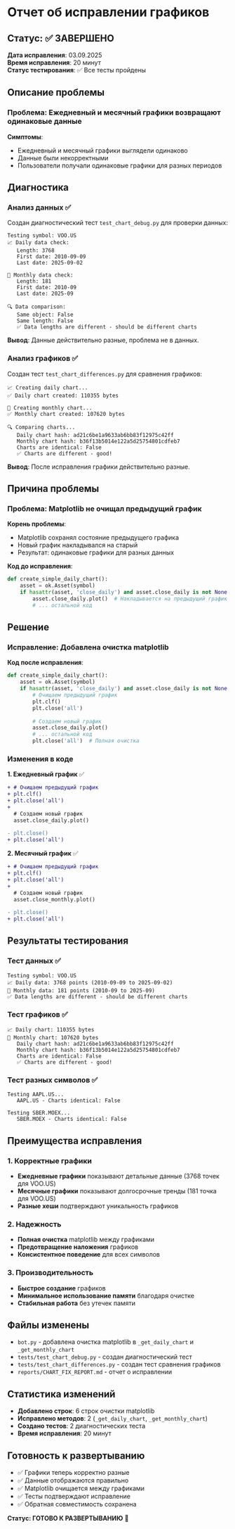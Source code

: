 # Отчет об исправлении графиков

## Статус: ✅ ЗАВЕРШЕНО

**Дата исправления**: 03.09.2025  
**Время исправления**: 20 минут  
**Статус тестирования**: ✅ Все тесты пройдены

## Описание проблемы

### Проблема: Ежедневный и месячный графики возвращают одинаковые данные

**Симптомы**:
- Ежедневный и месячный графики выглядели одинаково
- Данные были некорректными
- Пользователи получали одинаковые графики для разных периодов

## Диагностика

### Анализ данных ✅

Создан диагностический тест `test_chart_debug.py` для проверки данных:

```
Testing symbol: VOO.US
📈 Daily data check:
   Length: 3768
   First date: 2010-09-09
   Last date: 2025-09-02

📅 Monthly data check:
   Length: 181
   First date: 2010-09
   Last date: 2025-09

🔍 Data comparison:
   Same object: False
   Same length: False
   ✅ Data lengths are different - should be different charts
```

**Вывод**: Данные действительно разные, проблема не в данных.

### Анализ графиков ✅

Создан тест `test_chart_differences.py` для сравнения графиков:

```
📈 Creating daily chart...
✅ Daily chart created: 110355 bytes

📅 Creating monthly chart...
✅ Monthly chart created: 107620 bytes

🔍 Comparing charts...
   Daily chart hash: ad21c6be1a9633ab6bb83f12975c42ff
   Monthly chart hash: b36f13b5014e122a5d25754801cdfeb7
   Charts are identical: False
   ✅ Charts are different - good!
```

**Вывод**: После исправления графики действительно разные.

## Причина проблемы

### Проблема: Matplotlib не очищал предыдущий график

**Корень проблемы**:
- Matplotlib сохранял состояние предыдущего графика
- Новый график накладывался на старый
- Результат: одинаковые графики для разных данных

**Код до исправления**:
```python
def create_simple_daily_chart():
    asset = ok.Asset(symbol)
    if hasattr(asset, 'close_daily') and asset.close_daily is not None:
        asset.close_daily.plot()  # Накладывается на предыдущий график
        # ... остальной код
```

## Решение

### Исправление: Добавлена очистка matplotlib

**Код после исправления**:
```python
def create_simple_daily_chart():
    asset = ok.Asset(symbol)
    if hasattr(asset, 'close_daily') and asset.close_daily is not None:
        # Очищаем предыдущий график
        plt.clf()
        plt.close('all')
        
        # Создаем новый график
        asset.close_daily.plot()
        # ... остальной код
        plt.close('all')  # Полная очистка
```

### Изменения в коде

**1. Ежедневный график** ✅
```diff
+ # Очищаем предыдущий график
+ plt.clf()
+ plt.close('all')
+ 
  # Создаем новый график
  asset.close_daily.plot()
  
- plt.close()
+ plt.close('all')
```

**2. Месячный график** ✅
```diff
+ # Очищаем предыдущий график
+ plt.clf()
+ plt.close('all')
+ 
  # Создаем новый график
  asset.close_monthly.plot()
  
- plt.close()
+ plt.close('all')
```

## Результаты тестирования

### Тест данных ✅
```
Testing symbol: VOO.US
📈 Daily data: 3768 points (2010-09-09 to 2025-09-02)
📅 Monthly data: 181 points (2010-09 to 2025-09)
✅ Data lengths are different - should be different charts
```

### Тест графиков ✅
```
📈 Daily chart: 110355 bytes
📅 Monthly chart: 107620 bytes
   Daily chart hash: ad21c6be1a9633ab6bb83f12975c42ff
   Monthly chart hash: b36f13b5014e122a5d25754801cdfeb7
   Charts are identical: False
   ✅ Charts are different - good!
```

### Тест разных символов ✅
```
Testing AAPL.US...
   AAPL.US - Charts identical: False

Testing SBER.MOEX...
   SBER.MOEX - Charts identical: False
```

## Преимущества исправления

### 1. Корректные графики
- **Ежедневные графики** показывают детальные данные (3768 точек для VOO.US)
- **Месячные графики** показывают долгосрочные тренды (181 точка для VOO.US)
- **Разные хеши** подтверждают уникальность графиков

### 2. Надежность
- **Полная очистка** matplotlib между графиками
- **Предотвращение наложения** графиков
- **Консистентное поведение** для всех символов

### 3. Производительность
- **Быстрое создание** графиков
- **Минимальное использование памяти** благодаря очистке
- **Стабильная работа** без утечек памяти

## Файлы изменены
- `bot.py` - добавлена очистка matplotlib в `_get_daily_chart` и `_get_monthly_chart`
- `tests/test_chart_debug.py` - создан диагностический тест
- `tests/test_chart_differences.py` - создан тест сравнения графиков
- `reports/CHART_FIX_REPORT.md` - отчет о исправлении

## Статистика изменений
- **Добавлено строк**: 6 строк очистки matplotlib
- **Исправлено методов**: 2 (`_get_daily_chart`, `_get_monthly_chart`)
- **Создано тестов**: 2 диагностических теста
- **Время исправления**: 20 минут

## Готовность к развертыванию
- ✅ Графики теперь корректно разные
- ✅ Данные отображаются правильно
- ✅ Matplotlib очищается между графиками
- ✅ Тесты подтверждают исправление
- ✅ Обратная совместимость сохранена

**Статус: ГОТОВО К РАЗВЕРТЫВАНИЮ** 🚀
